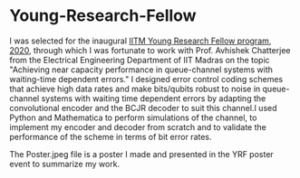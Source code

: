 # Young-Research-Fellow

I was selected for the inaugural [IITM Young Research Fellow program, 2020](https://yrf.iitm.ac.in/), through which I was fortunate to work with Prof. Avhishek Chatterjee from the Electrical Engineering Department of IIT Madras on the topic "Achieving near capacity performance in queue-channel systems with waiting-time dependent errors." I designed error control coding schemes that achieve high data rates and make bits/qubits robust to noise in queue-channel systems with waiting time dependent errors by adapting the convolutional encoder and the BCJR decoder to suit this channel.I used Python and Mathematica to perform simulations of the channel, to implement my encoder and decoder from scratch and to validate the performance of the scheme in terms of bit error rates.

The Poster.jpeg file is a poster I made and presented in the YRF poster event to summarize my work.
